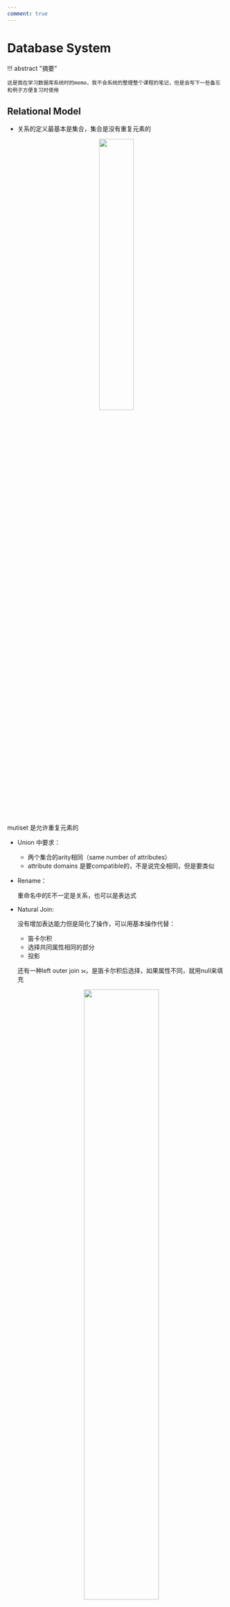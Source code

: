 ```yaml
---
comment: true
---
```


# Database System


<head>
    <script src="https://cdnjs.cloudflare.com/ajax/libs/KaTeX/0.16.7/katex.min.js"
            integrity="sha512-EKW5YvKU3hpyyOcN6jQnAxO/L8gts+YdYV6Yymtl8pk9YlYFtqJgihORuRoBXK8/cOIlappdU6Ms8KdK6yBCgA=="
            crossorigin="anonymous" referrerpolicy="no-referrer">
    </script>
    <link rel="stylesheet" href="https://cdn.jsdelivr.net/npm/pseudocode@latest/build/pseudocode.min.css">
    <script src="https://cdn.jsdelivr.net/npm/pseudocode@latest/build/pseudocode.min.js">
    </script>
</head>


!!! abstract "摘要"
    
    这是我在学习数据库系统时的memo，我不会系统的整理整个课程的笔记，但是会写下一些备忘和例子方便复习时使用


## Relational Model

- 关系的定义最基本是集合，集合是没有重复元素的

<div align="center">
<img src="/../../../../assets/pics/dbs/dbs1.png" style="width: 40%;">
</div>

mutiset 是允许重复元素的

- Union 中要求：
    - 两个集合的arity相同（same number of attributes）
    - attribute domains 是要compatible的，不是说完全相同，但是要类似

- Rename：
    
    重命名中的E不一定是关系，也可以是表达式

- Natural Join:

    没有增加表达能力但是简化了操作，可以用基本操作代替：

    - 笛卡尔积
    - 选择共同属性相同的部分
    - 投影

    还有一种left outer join $\mathbin{⟕}$，是笛卡尔积后选择，如果属性不同，就用null来填充
    
    <div align="center">
    <img src="/../../../../assets/pics/dbs/dbs2.png" style="width: 60%;">
    </div>

    同理还有right outer join $\mathbin{⟖}$，left outer join的镜像，以及full outer join $\mathbin{⟗}$，两个的并集：

    <div align="center">
    <img src="/../../../../assets/pics/dbs/dbs3.png" style="width: 60%;">
    </div>

- Semijoin:
    
    用符号$\ltimes$表示，是natural join的子集，只保留natural join后左边关系中的属性，同理也有$\rtimes$，是right semijoin，保留右边关系中的属性：

    <div align="center">
    <img src="/../../../../assets/pics/dbs/dbs4.png" style="width: 60%;">
    </div>

- Division:

    用符号$\div$表示，对$r \div s$，要求：

    - $s$是$r$的子集
    - $s$的属性是$r$属性的子集

    结果是包含$s$属性的对应$r$的元组：

    <div align="center">
    <img src="/../../../../assets/pics/dbs/dbs5.png" style="width: 60%;">
    </div>

    
    用处：

    <div align="center" >
    <img src="/../../../../assets/pics/dbs/dbs6.png" style="width: 60%;">
    </div>


- Multiset:
    
    多重集，允许重复元素（去除重复元素代价很大）这样就支持SQL中操作
    
    
## Intro to SQL

- interval:period of time 
    - 用两个时间做差

- create table
来个例子：

<div align="center" >
    <img src="/../../../../assets/pics/dbs/dbs7.png" style="width: 60%;">
    </div>
create table只是在定义一个schema，需要在后续的如insert操作中创建instance

- Integrity Constrains

<div align="center" >
    <img src="/../../../../assets/pics/dbs/dbs8.png" style="width: 60%;">
    </div>

    - foreign key

    对于foreign key，要求在主键中存在，或者为null，但是如果一个操作导致foreign key指向的对象被删除，会有以下可选项：

    - on delete cascade: 级联删除，将有关的全部删除（系没了学生也删掉）
    - on delete set null: 设置为null（系没了学生还在但不知道系名）
    - on delete restrict: 拒绝删除（系里有学生，系就不能删）
    - on delete set default: 设置为默认值（系没了，学生还在，设置到默认的系中）

    同样对于update，也就是被引用的对象的更新，也有on update+四个一样的选项，只是这里的级联是更新所有引用者的值


- alter table

支持动态更改表的定义


- group by 

<div align="center" >
    <img src="/../../../../assets/pics/dbs/dbs9.png" style="width: 60%;">
    </div>

- natural join

简化操作

<div align="center" >
    <img src="/../../../../assets/pics/dbs/dbs10.png" style="width: 60%;">
    </div>


- 通配符

<div align="center" >
    <img src="/../../../../assets/pics/dbs/dbs11.png" style="width: 60%;">
    </div>

中文字符占位是两个字节，有可能出现前后两个字中间的部分被截断匹配的情况，因此中文建议完全匹配或者用 _ _ 来表示一个汉字


- limit

用于控制返回的行数

``` sql
select * from student limit 5;
==
select * from student 0, 5; /* offset, row_count*/
```

- not exist的一个例子

<div align="center" >
    <img src="/../../../../assets/pics/dbs/dbs12.png" style="width: 60%;">
    </div>







## Intermediate SQL

- 连接表达式

连接条件之前的表达式中这样写：

```sql
select *
from a, b
where a.id = b.id
```

现在可以采用```join using```来写：

```sql
select *
from a join b using (id)
```
以及：```join on```

```sql
from a join b on a.id = b.id
```

虽然看上去on的作用可以被using和where代替，但是在使用outer join时，on可以起到作用
    
- 使用outer join的一个例子：

<div align="center" >
    <img src="/../../../../assets/pics/dbs/dbs13.png" style="width: 80%;">
    </div>

通过outer join解决：保留左边关系中的没有课程的学生的ID，其余信息null

<div align="center" >
    <img src="/../../../../assets/pics/dbs/dbs14.png" style="width: 80%;">
    </div>

如果使用的是where：

<div align="center" >
    <img src="/../../../../assets/pics/dbs/dbs15.png" style="width: 80%;">
    </div>

也就是说outer join只是对结果关系进行的补充，而不是对参与连接的关系进行补充，因此在使用where（作用对象就是参与连接的关系）时，上述例子会出现根本找不到Snow这个学生的ID，where就会过滤掉Snow的信息


连接类型可以和连接条件组合使用：

<div align="center" >
    <img src="/../../../../assets/pics/dbs/dbs16.png" style="width: 80%;">
    </div>


- 事务 trasaction


- 完整性约束



- 用户定义类型

```sql
create type dollars as numeric(12, 2) final; /*final 表示是最小的类型，不能被继承*/

create table sales (
    id integer,
    amount dollars
);
```

- Domain 类型定义

domains与type相比可以添加约束，比如：

```sql
create domain dollars as numeric(12, 2) check (value >= 0);
```

- Large Objects Types

图像、视频等大体积文件被存储为大对象类型


- Authorization

角色是权限的集合

## Advanced SQL

- Procedure and Functions



## Design and ER Model

- Attribute

复合属性：对应的组件属性会紧放在复合属性的下方，并且开头有缩进

多值属性：被花括号包裹

派生属性：末尾有圆括号


- Cardinality


用横线上的lh来表示全连接、单射

<div align="center" >
    <img src="/../../../../assets/pics/dbs/dbs17.png" style="width: 80%;">
    </div>



- 关系集的主键

我们需要确保得到的关系是唯一的，因此需要通过选取一个或多个属性来确保唯一性，这个属性或属性集被称为关系集的主键

所以在多对一多对多等问题中，只需要思考怎么让关系集唯一即可

- 三元关系中，不能使用超过一个箭头

原因就是在唯一性这里：

<div align="center" >
    <img src="/../../../../assets/pics/dbs/dbs18.png" style="width: 80%;">
    </div>

可以看到有两种结果

解决这个问题有两种方法：一种是将关系集转变成实体集，另一种是使用函数依赖

- Weak Entity Set

我们在建立section和course之间的关系sec_course时，发现如果sec_course中保留了course_id，那么其实section中也有，这样就十分多余，如果不保留这个关系，那么section和course之间的关系就无法建立

我们将section中的course_id去掉，然后建立section和sec_course之间的关系，现在面临的问题是section不具有唯一性了，这时我们定义section为弱实体集，他的唯一性由两点因素决定：

- identifying entity set：在标识性实体集中选择主键

+

- discriminator：一些附加的用作区分的属性


然后连接强弱实体集的关系就被称为identifying relationship

<div align="center" >
    <img src="/../../../../assets/pics/dbs/dbs19.png" style="width: 80%;">
    </div>

- Redundant Attributes

对于组成属性，直接写最小子项，中间项不保留：

<div align="center" >
    <img src="/../../../../assets/pics/dbs/dbs20.png" style="width: 80%;">
    </div>

对于多值属性，有一个特殊情况：

<div align="center" >
    <img src="/../../../../assets/pics/dbs/dbs21.png" style="width: 80%;">
    </div>

直接转换的话，得到的是两个关系集，一个是time_slot，一个是time_slot_detail，可以选择不要前者，但是这样就无法定义section的外键

- Design Mistakes

<div align="center" >
    <img src="/../../../../assets/pics/dbs/dbs22.png" style="width: 80%;">
    </div>

assignment不能是一个数值，应该是多值的，有右边两种方式改正


## Extended ER Feature





## Relational Database Design

这章的内容有点多，我进行一个梳理：

- Features of Good Relational Design
- Atomic Domains and First Normal Form
- Decomposition Using Functional Dependencies
- Functional Dependency Theory
- Algorithms for Functional Dependencies
- Decomposition Using Multivalued Dependencies 
- More Normal Forms
- Database-Design Process
- Modeling Temporal Data


总体的思路是：

<div align="center" >
    <img src="/../../../../assets/pics/dbs/dbs24.png" style="width: 80%;">
    </div>


### Features of Good Relational Design

- lossless decomposition

<div align="center" >
    <img src="/../../../../assets/pics/dbs/dbs23.png" style="width: 80%;">
    </div>

### Atomic Domains and First Normal Form

原子化的域是指不能再进行分解的，FNF就是指每个属性都是不可分解的，一个例子就是CS1102，表示计算机系11年的02号课程，可以被分解为三个属性，另外一个需要注意的例子是，the set of all sets of xx(int, string)，表示所有int和string的集合，这就是non-atomic的了

### Decomposition Using Functional Dependencies

Define functional dependency:

<div align="center" >
    <img src="/../../../../assets/pics/dbs/dbs25.png" style="width: 80%;">
    </div>

由箭头左侧能够完全决定右侧即可

- superkey和candidate key的定义如下：

<div align="center" >
    <img src="/../../../../assets/pics/dbs/dbs26.png" style="width: 80%;">
    </div>

这里需要注意的是K需要是某个属性的闭包，也就是K+能不能推出所有属性

也就是说candidate key是superkey中去掉一个属性后不再是superkey的子集的集合，可以称为minimal superkey

当然如果K+可以，那么K也就可以，并且K是最小的话，K就是candidate key


- trivial 的定义和性质：

<div align="center" >
    <img src="/../../../../assets/pics/dbs/dbs27.png" style="width: 80%;">
    </div>

左边囊括右边，一定是trivial

- Closure 

- 依赖闭包：这里的闭包和离散数学中的类似，就是计算函数依赖的扩展，在这里计算时要用到几个律：

<div align="center" >
    <img src="/../../../../assets/pics/dbs/dbs28.png" style="width: 80%;">
    </div>

<div align="center" >
    <img src="/../../../../assets/pics/dbs/dbs29.png" style="width: 80%;">
    </div>

- 关系闭包：这里是计算在一组函数依赖下，一个属性能推导出的所有属性

<div align="center" >
    <img src="/../../../../assets/pics/dbs/dbs30.png" style="width: 80%;">
    </div>

??? example 

    <div align="center" >
    <img src="/../../../../assets/pics/dbs/dbs31.png" style="width: 80%;">
    </div>

!!! tip

    几个好用的性质：

    <div align="center" >
    <img src="/../../../../assets/pics/dbs/dbs32.png" style="width: 80%;">
    </div>
    
    第一个讲过了，第二个就是验证用trivial性质来反向推到依赖，比较方便

    第三个就是可以有条理的计算出依赖闭包

    <div align="center" >
    <img src="/../../../../assets/pics/dbs/dbs33.png" style="width: 80%;">
    </div>
    
    先写出所有关系的组合，计算每个组合的闭包，再将他们展开

### Functional Dependency Theory

- Canonical Cover

计算一个依赖集的minimal：

首先确定什么依赖是多余的：

<div align="center" >
    <img src="/../../../../assets/pics/dbs/dbs34.png" style="width: 80%;">
    </div>

验证一个属性是否在依赖中多余的方法：

<div align="center" >
    <img src="/../../../../assets/pics/dbs/dbs35.png" style="width: 100%;">
    </div>

计算一个依赖的最小覆盖：

<div align="center" >
    <img src="/../../../../assets/pics/dbs/dbs36.png" style="width: 80%;">
    </div>

??? example

    <div align="center" >
    <img src="/../../../../assets/pics/dbs/dbs37.png" style="width: 80%;">
    </div>

    当然这道题可以通过更直观的方式观测出结果，不使用transitive，那么只剩下了两个依赖

??? example "Exercise"

    <div align="center" >
    <img src="/../../../../assets/pics/dbs/dbs38.png" style="width: 80%;">
    </div>

### Algorithms for Functional Dependencies

进行范式的介绍并使用范式进行分解，这里与教材的方式不太相同，教材是开篇就介绍范式，这里孙老师先在前半部分把工具介绍清楚，这里就能在介绍范式后直接将范式分解

- BCNF

<div align="center" >
    <img src="/../../../../assets/pics/dbs/dbs39.png" style="width: 80%;">
    </div>

如果有不符合BCNF的，进行分解

<div align="center" >
    <img src="/../../../../assets/pics/dbs/dbs40.png" style="width: 80%;">
    </div>

Algorithm：

这个算法对关系进行分解：

找到一个不符合BCNF的依赖（左边不是superkey的），然后进行如下分解

<div align="center" >
    <img src="/../../../../assets/pics/dbs/dbs41.png" style="width: 100%;">
    </div>

??? example 

    <div align="center" >
    <img src="/../../../../assets/pics/dbs/dbs42.png" style="width: 80%;">
    </div>

- Dependency Preservation

就是看一个依赖集在被分解后的并集是否与原依赖集相等

??? example

    <div align="center" >
    <img src="/../../../../assets/pics/dbs/dbs43.png" style="width: 80%;">
    </div>

如果 $F$ 内的每个成员能够在分解中的某个关系上被检查，那么说明这个分解保留了依赖。但这种方法并不总是有效，因为即使分解是依赖保留的，但是可能会出现仅看其中的一个关系无法检测依赖的情况。所以这个方法只是一个充分条件

对于 $F$ 中的每个依赖 $\alpha \rightarrow \beta$，执行以下过程：

<pre class="pseudocode" lineNumber="true">
    \begin{algorithm}
    \caption{Alternative test for dependency preservation}
    \begin{algorithmic}
        \STATE $result = \alpha$
        \REPEAT
            \FORALL{$R_i$ in the decomposition}
                \STATE $t = (result \cap R_i)^+ \cap R_i$
                \STATE $result = result \cap t$
            \ENDFOR
        \UNTIL{($result$ does not change)}
    \end{algorithmic}
    \end{algorithm}
    </pre>


??? example "Exercise"

    <div align="center" >
    <img src="/../../../../assets/pics/dbs/dbs44.png" style="width: 80%;">
    </div>


BCNF不能保证得到的一定是依赖保留的分解，因此引入其他范式

- 3NF

<div align="center" >
    <img src="/../../../../assets/pics/dbs/dbs45.png" style="width: 80%;">
    </div>

如果左边不是key，那么右边必须是key的一部分

分解算法：

<div align="center" >
    <img src="/../../../../assets/pics/dbs/dbs46.png" style="width: 100%;">
    </div>

先得到最小覆盖，将覆盖里的每个依赖都进行分解，如果分解出来的关系中没有一条包含key，那么将key单独组成一个关系


### Decomposition Using Multivalued Dependencies 

<div align="center" >
    <img src="/../../../../assets/pics/dbs/dbs47.png" style="width: 80%;">
    </div>












## Indexing


### B+ Tree

??? example "Size Estimation"

    <div align="center" >
    <img src="/../../../../assets/pics/dbs/dbs48.png" style="width: 100%;">
    </div>

    计算fanout：就是计算每个节点可以储存指针的数量，因为block size是4096，指针大小是4，并且比索引值要多一个（指向兄弟），所以4096-4，一个person信息需要18，再加上他对应的指针，（4096-4）/（18+4），最后再加上1即可
    
    <div style="text-align: center;" >
    <img src="/../../../../assets/pics/dbs/dbs49.png" style="width: 80%;">
    </div>
    
    计算层高，可以用公式，也可以像上张ppt那样计算然后找到合适的区间

    - max节点个数

    计算半满（最浪费）的叶子个数，用1000000/93 向下取整，然后叶子上的一层也是半满，用叶子结点数/93 向下取整就ok

    - min节点个数

    计算半满（最节省）的叶子个数，用1000000/186 向上取整，然后叶子上的一层也是半满，用叶子结点数/187 向上取整就ok

注意如果是直接用B tree存储file，那么叶子结点就不需要有指针了（除了指向兄弟的），在计算个数的时候要区别一下






## Query Processing

计量查询代价：

$t_T$是transfer一个block的代价，$t_S$是seek一次的代价，所以Cost for b block transfers plus S seeks：

$$
t_T \times b + t_S \times S
$$

### Sorting 

这里是外部排序被发明的地方

在这里我们使用N way merge sort，考虑的一是ADS中讨论的轮数，二是需要多少次block transfer&seek

M是buffer数量，N是内存中的归并段数量

- N < M时

归并段少于可用内存块，这时只需要一次pass


<div style="text-align: center;" >
    <img src="/../../../../assets/pics/dbs/dbs50.png" style="width: 90%;">
    </div>

- N > M时

这时pass的次数就不是1了，虽然每一轮的代价仍然是一样的

有M块buffer可以用来归并，其中有一块是用来IO的，所以剩下M-1块，相当于是在做M-1 way merge

这时我们进行 transfer cost分析：

<div style="text-align: center;" >
    <img src="/../../../../assets/pics/dbs/dbs51.png" style="width: 80%;">
    </div>

- 形成的归并段数量
- pass needed
- 生成归并段和merge时每一轮的block transfer

如果最后需要写出一次，那么最后的公式中应该是$+2b_r$（这里给出的是不写出的情况）

对seek cost的分析：

<div style="text-align: center;" >
    <img src="/../../../../assets/pics/dbs/dbs52.png" style="width: 60%;">
    </div>

对于这个结果我们还可以进行一个优化，就是在归并时$b_b$个block进行merge

<div style="text-align: center;" >
    <img src="/../../../../assets/pics/dbs/dbs53.png" style="width: 90%;">
    </div>

但是相应的每次可以merge的block数量就变少了，log的底数变小了

seek cost的计算：

<div style="text-align: center;" >
    <img src="/../../../../assets/pics/dbs/dbs54.png" style="width: 70%;">
    </div>

### Join

- Nested Loop Join

<div style="text-align: center;" >
    <img src="/../../../../assets/pics/dbs/dbs55.png" style="width: 80%;">
    </div>

总共需要$b_r + b_s*n_r$的block transfer和$n_r+b_r$的seek

- Block Nested Loop Join

<div style="text-align: center;" >
    <img src="/../../../../assets/pics/dbs/dbs56.png" style="width: 80%;">
    </div>

相当于是第一种方法的优化，将已经取出来的块在内存中进行比较，而不是直接比较所有元组

这时候的时间复杂度：

<div style="text-align: center;" >
    <img src="/../../../../assets/pics/dbs/dbs57.png" style="width: 80%;">
    </div>

如果我们有M块buffer呢？

<div style="text-align: center;" >
    <img src="/../../../../assets/pics/dbs/dbs58.png" style="width: 80%;">
    </div>

最后的白色块用作IO，用M-2块buffer存放outer block




- Index Nested Loop Join

现在inner relation是有索引的，就不再需要进行遍历来查找了，只要遍历outer relation，然后使用索引查找inner relation 

<div style="text-align: center;" >
    <img src="/../../../../assets/pics/dbs/dbs59.png" style="width: 80%;">
    </div>

- Merge Join

采用多块进

<div style="text-align: center;" >
    <img src="/../../../../assets/pics/dbs/dbs60.png" style="width: 80%;">
    </div>

如果buffer的大小是M，我们要完全利用buffer：

<div style="text-align: center;" >
    <img src="/../../../../assets/pics/dbs/dbs61.png" style="width: 80%;">
    </div>

- Hash Join

<div style="text-align: center;" >
    <img src="/../../../../assets/pics/dbs/dbs62.png" style="width: 80%;">
    </div>

为了确保我们可以把build relation完全放进内存，$n \geq$这个数就是说至少要分成这么多个hash块

这样现在比较相同hash值的元组即可

如果一次partition后的块数太多，就需要进行recursive hashing

<div style="text-align: center;" >
    <img src="/../../../../assets/pics/dbs/dbs63.png" style="width: 80%;">
    </div>

## Query Optimization


### Cost Estimation

定义如下参数：

<div style="text-align: center;" >
    <img src="/../../../../assets/pics/dbs/dbs64.png" style="width: 80%;">
    </div>

- Selection Size 

<div style="text-align: center;" >
    <img src="/../../../../assets/pics/dbs/dbs65.png" style="width: 80%;">
    </div>

- Join Size

如果两个关系的交是空的，那么自然连接就是笛卡尔积

主要讨论的是非空情况：

1. 交是R的键：那么自然连接后的个数不超过S
2. 交是由S指向R的外键：那么自然连接后的个数就是S的tuple数量
3. 交不是两者的键
   
<div style="text-align: center;" >
    <img src="/../../../../assets/pics/dbs/dbs66.png" style="width: 80%;">
    </div>

- Distinct Value

### Cost-Based Optimization

使用左深树来表示查询树：

在进行分割的时候：

<div style="text-align: center;" >
    <img src="/../../../../assets/pics/dbs/dbs67.png" style="width: 80%;">
    </div>



### Optimizing Nested Subqueries

<div style="text-align: center;" >
    <img src="/../../../../assets/pics/dbs/dbs68.png" style="width: 80%;">
    </div>

### Materialized Views





## Transaction

Model:

<div style="text-align: center;" >
    <img src="/../../../../assets/pics/dbs/dbs69.png" style="width: 80%;">
    </div>

Outline:

<div style="text-align: center;" >
        <img src="/../../../../assets/pics/dbs/dbs78.png" style="width: 80%;">
        </div>





-Anomalies in Concurrent Execution

一共有四种情况：

- Lost Update
- Dirty Read
- Unrepeatable Read
- Phantom Read

<div style="text-align: center;" >
    <img src="/../../../../assets/pics/dbs/dbs70.png" style="width: 80%;">
    </div>

- Serializability

主要考察可串行化，注意这里的可串行化的定语，是基于冲突的conflict，还是基于视图的view

基于冲突的可串行化需要满足的条件是如果通过交换一系列不冲突的（no write）两个操作，可以将一个schedule比那成一个串行的schedule，那么这个schedule就是冲突可串行化的

也可以通过别的方式检测：precedence graph

如果一个图是无环的（不能从某个点出发，经过一系列边，回到这个点），那么这个图是冲突可串行化的

如果一个节点（事务）是独立的节点，那么他可以被插入到任何事务前后（与其他事务相关性）

<div style="text-align: center;" >
    <img src="/../../../../assets/pics/dbs/dbs71.png" style="width: 80%;">
    </div>

基于视图的等价：

<div style="text-align: center;" >
    <img src="/../../../../assets/pics/dbs/dbs72.png" style="width: 80%;">
    </div>

视图可串行化讲究的是对同一个数据的操作有一致性

!!! example "Example"

    <div style="text-align: center;" >
        <img src="/../../../../assets/pics/dbs/dbs73.png" style="width: 80%;">
        </div>

    这里的三个颜色就分别满足了三个条件，对初始值，对中间值的顺序，对最终写


基于视图的可串行化：

如果一个schedule是关于一个serial schedule基于视图等价的，那么这个schedule就是基于视图可串行化的

- 基于冲突的可串行一定基于视图可串行，但是基于视图的可串行不一定基于冲突可串行

<div style="text-align: center;" >
    <img src="/../../../../assets/pics/dbs/dbs74.png" style="width: 80%;">
    </div>

还有些其他的serializability：先前两种都不能进行等价

<div style="text-align: center;" >
    <img src="/../../../../assets/pics/dbs/dbs75.png" style="width: 80%;">
    </div>


- Recoverable Schedules

可恢复调度保证commit的严格一致性

<div style="text-align: center;" >
    <img src="/../../../../assets/pics/dbs/dbs76.png" style="width: 80%;">
    </div>

但是面对abort时，如果一个数据被一系列的动作修改，那么就需要rollback，往往这个rollback是cascade的，需要rollback一系列的修改，为了避免这种rollback，我们需要做一个cascadeless schedule

<div style="text-align: center;" >
    <img src="/../../../../assets/pics/dbs/dbs77.png" style="width: 80%;">
    </div>

就是在一个事务写了某个数据后，下一项事务需要在这项事务commit后，才能读取到这个数据


## Concurrency Control

- Lock-Based Protocol

<div style="text-align: center;" >
    <img src="/../../../../assets/pics/dbs/dbs80.png" style="width: 80%;">
    </div>






- Two-Phase Locking

明确的两个阶段，一阶段是lock，二阶段是unlock，不能交叉

<div style="text-align: center;" >
    <img src="/../../../../assets/pics/dbs/dbs79.png" style="width: 80%;">
    </div>

可以证明事务是冲突可串行化的，只要按照lock points的顺序进行操作

严格两阶段锁：确保X锁在事务提交前才释放

- Lock Table

table可以理解为一个hash table，每个接口对应一个数据，数据后接一个事务，表示当前的数据被哪个事务锁住了，如果有一个数据连着两个事务，说明这个锁是shared的

<div style="text-align: center;" >
    <img src="/../../../../assets/pics/dbs/dbs81.png" style="width: 80%;">
    </div>

还需要有一个辅助的数据结构来记录每个事务所具有的锁，以及锁的类型

- Deadlock Handling

<div style="text-align: center;" >
    <img src="/../../../../assets/pics/dbs/dbs82.png" style="width: 80%;">
    </div>

循环等待

解决：

- 一次性获得所有的锁/偏序数据
- 抢夺和不抢夺：

<div style="text-align: center;" >
    <img src="/../../../../assets/pics/dbs/dbs83.png" style="width: 80%;">
    </div>

就是两种方式，一种老的等新的（不抢夺），一种新的等老的（抢夺）

<div style="text-align: center;" >
    <img src="/../../../../assets/pics/dbs/dbs84.png" style="width: 30%;">
    </div>

- Deadlock Detection

不采用deadlock prevention，而是执行deadlock detection，因为我们有所有的等待信息（lock table）

采用wait-for graph来检测死锁：

<div style="text-align: center;" >
    <img src="/../../../../assets/pics/dbs/dbs85.png" style="width: 80%;">
    </div>

监测到死锁后，需要进行recovery，选择一个或者多个事务进行rollback

有可能出现总是将相同事务作为“受害者”的情况，这样的话该事务就永远没法完成任务，因而存在饥饿问题。所以我们必须确保事务被选为“受害者”的次数不超过指定次数。最常见的解决方案是在成本因子中包含回滚次数。



- Tree-Based Protocol

将数据之间的关系处理成偏序（图），再取消S锁，只允许X锁，这样得到了一个树结构：

<div style="text-align: center;" >
    <img src="/../../../../assets/pics/dbs/dbs86.png" style="width: 80%;">
    </div>

这样的好处是：

- unlock阶段可以比two-phase更早，waiting更少
- 没有死锁

坏处：

- 不保证可恢复，需要增加commit dependency
- 事务可能lock比需要的lock更多（因为树形结构，为了访问两个子节点，必须先访问最近的公共祖先）



- Granularity

我们需要一种机制，能够让系统定义多个层级的粒度(granularity)：也就是说让数据项的大小可变；并定义一种数据粒度层级，其中小粒度会被包含在大粒度里面。这样的层级可以用一棵树表示

<div style="text-align: center;" >
    <img src="/../../../../assets/pics/dbs/dbs87.png" style="width: 80%;">
    </div>

- 每个节点可以被单独加锁，当一个节点被加锁后，他的所有子节点被隐式加锁
- 如果事务要对一个节点加锁，需要遍历所有的祖先节点，如果发现路径上有不兼容的锁，则需要等待

- Intention Locks

<div style="text-align: center;" >
    <img src="/../../../../assets/pics/dbs/dbs88.png" style="width: 90%;">
    </div>

如果解释一下用法的话，intention就是表示一个意向，如果我要对子节点进行S，那么我需要对父节点进行IS，表示意向，同样的，如果我要对子节点进行X，那么我需要对父节点进行IX，表示意向

SIX可以理解为S+IX，表示需要读所有节点，但可能需要在过程中进行写

- 最细粒度的数据只需要S、X锁
- 粗粒度的数据需要IS、IX锁，同时也可以被S、X锁
- 对粗粒度加S、X锁时，下方就不用加锁了，因为已经隐式加锁了，同样的下方有S、X锁时，上方的父节点需要连续的有IX锁
- 加锁过程从上到下，释放锁过程从下到上

!!! example 

    <div style="text-align: center;" >
        <img src="/../../../../assets/pics/dbs/dbs89.gif" style="width: 80%;">
        </div>
    
    
    







<script>
    pseudocode.renderClass("pseudocode");
</script>


